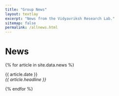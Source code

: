 ```yaml
---
title: "Group News"
layout: textlay
excerpt: "News from the Vidyavriksh Research Lab."
sitemap: false
permalink: /allnews.html
---
```


# News

{% for article in site.data.news %}
<p>{{ article.date }} <br>
<em>{{ article.headline }}</em></p>
{% endfor %}
